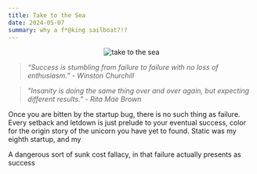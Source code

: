 ```yaml
---
title: Take to the Sea
date: 2024-05-07
summary: why a f*@king sailboat?!?
---
```


<figure style="margin:auto; text-align:center; width: 80%;">
	<img src="https://i.gifer.com/M2E.gif" alt="take to the sea"/>
</figure>

> _“Success is stumbling from failure to failure with no loss of enthusiasm.” -  Winston Churchill_

> _"Insanity is doing the same thing over and over again, but expecting different results." - Rita Mae Brown_

Once you are bitten by the startup bug, there is no such thing as failure. Every setback and letdown is just prelude to your eventual success, color for the origin story of the unicorn you have yet to found. 
Static was my eighth startup, and my 


 A dangerous sort of sunk cost fallacy, in that failure actually presents as success 

<!--stackedit_data:
eyJoaXN0b3J5IjpbNTkyNjE5MzcxLDE4NjA2NzI2MDddfQ==
-->